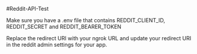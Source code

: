 #Reddit-API-Test

Make sure you have a .env file that contains REDDIT_CLIENT_ID, REDDIT_SECRET and REDDIT_BEARER_TOKEN

Replace the redirect URI with your ngrok URL and update your redirect URI in the reddit admin settings for your app.
